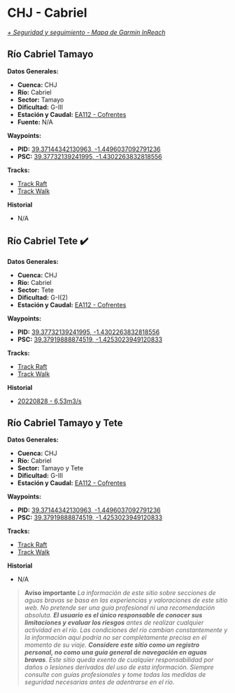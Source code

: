 # CHJ - Cabriel
*[+ Seguridad y seguimiento - Mapa de Garmin InReach](https://share.garmin.com/gpalacios82)*

## Río Cabriel Tamayo

**Datos Generales:**
* **Cuenca:** CHJ
* **Río:** Cabriel
* **Sector:** Tamayo
* **Dificultad:** G-III
* **Estación y Caudal:** [EA112 - Cofrentes](https://saih.chj.es/chj/saih/estacionform?id=313&t=a)
* **Fuente:** N/A

**Waypoints:**
* **PID:** [39.37144342130963, -1.4496037092791236](https://maps.app.goo.gl/gyorUtGE9u5uP97j6)
* **PSC:** [39.37732139241995, -1.4302263832818556](https://maps.app.goo.gl/wZcu9q4gMF6po2cQ8)

**Tracks:**
* [Track Raft](https://connect.garmin.com/modern/course/125878441)
* [Track Walk](https://connect.garmin.com/modern/course/260097420)

**Historial**
* N/A


## Río Cabriel Tete :heavy_check_mark:

**Datos Generales:**
* **Cuenca:** CHJ
* **Río:** Cabriel
* **Sector:** Tete
* **Dificultad:** G-I(2)
* **Estación y Caudal:** [EA112 - Cofrentes](https://saih.chj.es/chj/saih/estacionform?id=313&t=a)

**Waypoints:**
* **PID:** [39.37732139241995, -1.4302263832818556](https://maps.app.goo.gl/wZcu9q4gMF6po2cQ8)
* **PSC:** [39.37919888874519, -1.4253023949120833](https://maps.app.goo.gl/c3n44kZUPzGqwqPk9)

**Tracks:**
* [Track Raft](https://connect.garmin.com/modern/course/127110253)
* [Track Walk](https://connect.garmin.com/modern/course/260097250)

**Historial**
* [20220828 - 6,53m3/s](https://connect.garmin.com/modern/activity/9495001222)


## Río Cabriel Tamayo y Tete

**Datos Generales:**
* **Cuenca:** CHJ
* **Río:** Cabriel
* **Sector:** Tamayo y Tete
* **Dificultad:** G-III
* **Estación y Caudal:** [EA112 - Cofrentes](https://saih.chj.es/chj/saih/estacionform?id=313&t=a)

**Waypoints:**
* **PID:** [39.37144342130963, -1.4496037092791236](https://maps.app.goo.gl/gyorUtGE9u5uP97j6)
* **PSC:** [39.37919888874519, -1.4253023949120833](https://maps.app.goo.gl/c3n44kZUPzGqwqPk9)

**Tracks:**
* [Track Raft](https://connect.garmin.com/modern/course/187820557)
* [Track Walk](https://connect.garmin.com/modern/course/127111055)

**Historial**
* N/A

>**Aviso importante**
*La información de este sitio sobre secciones de aguas bravas se basa en las experiencias y valoraciones de este sitio web. No pretende ser una guía profesional ni una recomendación absoluta. **El usuario es el único responsable de conocer sus limitaciones y evaluar los riesgos** antes de realizar cualquier actividad en el río. Las condiciones del río cambian constantemente y la información aquí podría no ser completamente precisa en el momento de su viaje. **Considere este sitio como un registro personal, no como una guía general de navegación en aguas bravas**. Este sitio queda exento de cualquier responsabilidad por daños o lesiones derivados del uso de esta información. Siempre consulte con guías profesionales y tome todas las medidas de seguridad necesarias antes de adentrarse en el río.*